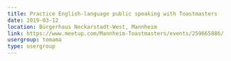 ```yaml
---
title: Practice English-language public speaking with Toastmasters
date: 2019-03-12
location: Bürgerhaus Neckarstadt-West, Mannheim
link: https://www.meetup.com/Mannheim-Toastmasters/events/259665886/
usergroup: tomama
type: usergroup
---
```

